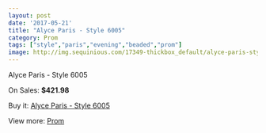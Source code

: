 ```yaml
---
layout: post
date: '2017-05-21'
title: "Alyce Paris - Style 6005"
category: Prom
tags: ["style","paris","evening","beaded","prom"]
image: http://img.sequinious.com/17349-thickbox_default/alyce-paris-style-6005.jpg
---
```

Alyce Paris - Style 6005

On Sales: **$421.98**
<a href="https://www.sequinious.com/prom/8192-alyce-paris-style-6005.html"><amp-img layout="responsive" width="600" height="600" src="//img.sequinious.com/17349-thickbox_default/alyce-paris-style-6005.jpg" alt="Alyce Paris - Style 6005 0" /></a>
<a href="https://www.sequinious.com/prom/8192-alyce-paris-style-6005.html"><amp-img layout="responsive" width="600" height="600" src="//img.sequinious.com/17355-thickbox_default/alyce-paris-style-6005.jpg" alt="Alyce Paris - Style 6005 1" /></a>
<a href="https://www.sequinious.com/prom/8192-alyce-paris-style-6005.html"><amp-img layout="responsive" width="600" height="600" src="//img.sequinious.com/17354-thickbox_default/alyce-paris-style-6005.jpg" alt="Alyce Paris - Style 6005 2" /></a>
<a href="https://www.sequinious.com/prom/8192-alyce-paris-style-6005.html"><amp-img layout="responsive" width="600" height="600" src="//img.sequinious.com/17353-thickbox_default/alyce-paris-style-6005.jpg" alt="Alyce Paris - Style 6005 3" /></a>
<a href="https://www.sequinious.com/prom/8192-alyce-paris-style-6005.html"><amp-img layout="responsive" width="600" height="600" src="//img.sequinious.com/17352-thickbox_default/alyce-paris-style-6005.jpg" alt="Alyce Paris - Style 6005 4" /></a>
<a href="https://www.sequinious.com/prom/8192-alyce-paris-style-6005.html"><amp-img layout="responsive" width="600" height="600" src="//img.sequinious.com/17351-thickbox_default/alyce-paris-style-6005.jpg" alt="Alyce Paris - Style 6005 5" /></a>
<a href="https://www.sequinious.com/prom/8192-alyce-paris-style-6005.html"><amp-img layout="responsive" width="600" height="600" src="//img.sequinious.com/17350-thickbox_default/alyce-paris-style-6005.jpg" alt="Alyce Paris - Style 6005 6" /></a>

Buy it: [Alyce Paris - Style 6005](https://www.sequinious.com/prom/8192-alyce-paris-style-6005.html "Alyce Paris - Style 6005")

View more: [Prom](https://www.sequinious.com/7-prom "Prom")